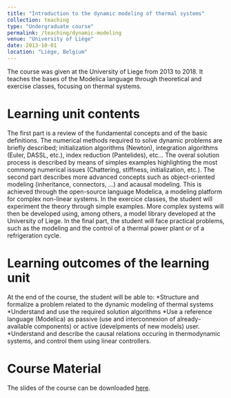 ```yaml
---
title: "Introduction to the dynamic modeling of thermal systems"
collection: teaching
type: "Undergraduate course"
permalink: /teaching/dynamic-modeling
venue: "University of Liège"
date: 2013-10-01
location: "Liège, Belgium"
---
```


The course was given at the University of Liege from 2013 to 2018. It teaches the bases of the Modelica language through theoretical and exercise classes, focusing on thermal systems.

Learning unit contents
======
The first part is a review of the fundamental concepts and of the basic definitions. The numerical methods required to solve dynamic problems are briefly described; initialization algorithms (Newton), integration algorithms (Euler, DASSL, etc.), index reduction (Pantelides), etc... The overal solution process is described by means of simples examples highlighting the most commong numerical issues (Chattering, stiffness, initialization, etc.).
The second part describes more advanced concepts such as object-oriented modeling (inheritance, connectors, ...) and acausal modeling. This is achieved through the open-source language Modelica, a modeling platform for complex non-linear systems. In the exercice classes, the student will experiment the theory through simple examples. More complex systems will then be developed using, among others, a model library developed at the University of Liege.
In the final part, the student will face practical problems, such as the modeling and the control of a thermal power plant or of a refrigeration cycle.

Learning outcomes of the learning unit
=======
At the end of the course, the student will be able to:
*Structure and formalize a problem related to the dynamic modeling of thermal systems
*Understand and use the required solution algorithms
*Use a reference language (Modelica) as passive (use and interconnexion of already-available components) or active (develpments of new models) user.
*Understand and describe the causal relations occuring in thermodynamic systems, and control them using linear controllers.

Course Material
=======
The slides of the course can be downloaded [here](http://labothap.squoilin.eu/courses/2017_modelica.rar).
